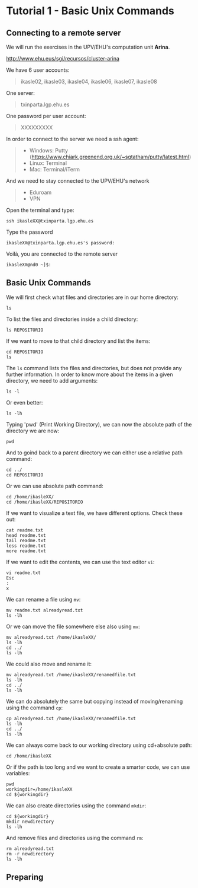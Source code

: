 # Tutorial 1 - Basic Unix Commands
## Connecting to a remote server
We will run the exercises in the UPV/EHU's computation unit **Arina**.

http://www.ehu.eus/sgi/recursos/cluster-arina

We have 6 user accounts:

>ikasle02, ikasle03, ikasle04, ikasle06, ikasle07, ikasle08

One server:

>txinparta.lgp.ehu.es

One password per user account:

> XXXXXXXXX

In order to connect to the server we need a ssh agent:

> - Windows: Putty (https://www.chiark.greenend.org.uk/~sgtatham/putty/latest.html)
> - Linux: Terminal
> - Mac: Terminal/iTerm

And we need to stay connected to the UPV/EHU's network

> - Eduroam
> - VPN

Open the terminal and type:

```
ssh ikasleXX@txinparta.lgp.ehu.es
```

Type the password
```
ikasleXX@txinparta.lgp.ehu.es's password:
```
Voilà, you are connected to the remote server
```
ikasleXX@nd0 ~]$:
```
## Basic Unix Commands
We will first check what files and directories are in our home directory:
```
ls
```
To list the files and directories inside a child directory:
```
ls REPOSITORIO
```
If we want to move to that child directory and list the items:
```
cd REPOSITORIO
ls
```
The `ls` command lists the files and directories, but does not provide any further information. In order to know more about the items in a given directory, we need to add arguments:
```
ls -l
```
Or even better:
```
ls -lh
```
Typing 'pwd' (Print Working Directory), we can now the absolute path of the directory we are now:
```
pwd
```
And to goind back to a parent directory we can either use a relative path command:
```
cd ../
cd REPOSITORIO
```
Or we can use absolute path command:
```
cd /home/ikasleXX/
cd /home/ikasleXX/REPOSITORIO
```
If we want to visualize a text file, we have different options. Check these out:
```
cat readme.txt
head readme.txt
tail readme.txt
less readme.txt
more readme.txt
```
If we want to edit the contents, we can use the text editor `vi`:
```
vi readme.txt
Esc
:
x
```
We can rename a file using `mv`:
```
mv readme.txt alreadyread.txt
ls -lh
```
Or we can move the file somewhere else also using `mv`:
```
mv alreadyread.txt /home/ikasleXX/
ls -lh
cd ../
ls -lh
```
We could also move and rename it:
```
mv alreadyread.txt /home/ikasleXX/renamedfile.txt
ls -lh
cd ../
ls -lh
```
We can do absolutely the same but copying instead of moving/renaming using the command `cp`:
```
cp alreadyread.txt /home/ikasleXX/renamedfile.txt
ls -lh
cd ../
ls -lh
```
We can always come back to our working directory using cd+absolute path:
```
cd /home/ikasleXX
```
Or if the path is too long and we want to create a smarter code, we can use variables:
```
pwd
workingdir=/home/ikasleXX
cd ${workingdir}
```
We can also create directories using the command `mkdir`:
```
cd ${workingdir}
mkdir newdirectory
ls -lh
```
And remove files and directories using the command `rm`:
```
rm alreadyread.txt
rm -r newdirectory
ls -lh
```

## Preparing 
